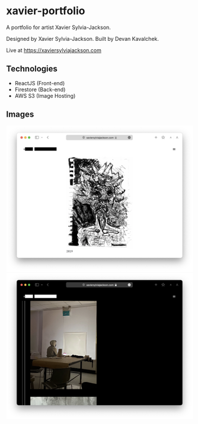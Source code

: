 # xavier-portfolio
A portfolio for artist Xavier Sylvia-Jackson.

Designed by Xavier Sylvia-Jackson. Built by Devan Kavalchek.

Live at https://xaviersylviajackson.com

## Technologies
- ReactJS (Front-end)
- Firestore (Back-end)
- AWS S3 (Image Hosting)

## Images
![Screenshot](./docs/artScreenshot.png?raw=true)
![Screenshot](./docs/otherScreenshot.png?raw=true)